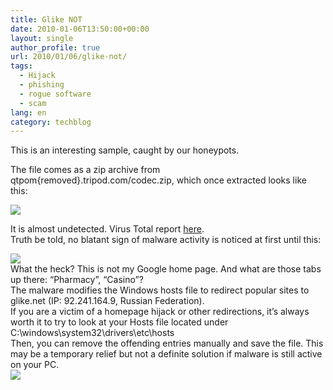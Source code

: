 ```yaml
---
title: Glike NOT
date: 2010-01-06T13:50:00+00:00
layout: single
author_profile: true
url: 2010/01/06/glike-not/
tags:
  - Hijack
  - phishing
  - rogue software
  - scam
lang: en
category: techblog
---
```

This is an interesting sample, caught by our honeypots.

The file comes as a zip archive from qtpom{removed}.tripod.com/codec.zip, which once extracted looks like this:

<div>
  <a href="http://1.bp.blogspot.com/_vaUVXcmC3OI/S0SNHUjJUVI/AAAAAAAAAjg/zWivhd3HDNc/s1600-h/codex.png" imageanchor="1"><img border="0" src="http://1.bp.blogspot.com/_vaUVXcmC3OI/S0SNHUjJUVI/AAAAAAAAAjg/zWivhd3HDNc/s640/codex.png" /></a>
</div>

It is almost undetected. Virus Total report [here](http://www.virustotal.com/analisis/bb6dbf7d160117c8811bc736838fc97936b3e8d4a32fe5136fafdb6f25eafe22-1262302661).  
Truth be told, no blatant sign of malware activity is noticed at first until this:

<a name="more"></a>

<div>
  <a href="http://4.bp.blogspot.com/_vaUVXcmC3OI/S0SNIKdlXvI/AAAAAAAAAjo/Uk72n7SjqHc/s1600-h/g5.png" imageanchor="1"><img border="0" src="http://4.bp.blogspot.com/_vaUVXcmC3OI/S0SNIKdlXvI/AAAAAAAAAjo/Uk72n7SjqHc/s640/g5.png" /></a>
</div>

<div>
</div>

<div>
  <div>
    What the heck? This is not my Google home page. And what are those tabs up there: “Pharmacy”, “Casino”?
  </div>
  
  <div>
  </div>
  
  <div>
    The malware modifies the Windows hosts file to redirect popular sites to glike.net (IP: 92.241.164.9, Russian Federation).
  </div>
  
  <div>
  </div>
  
  <div>
    If you are a victim of a homepage hijack or other redirections, it’s always worth it to try to look at your Hosts file located under C:\windows\system32\drivers\etc\hosts
  </div>
  
  <div>
  </div>
  
  <div>
    Then, you can remove the offending entries manually and save the file. This may be a temporary relief but not a definite solution if malware is still active on your PC.
  </div>
  
  <div>
    <a href="http://4.bp.blogspot.com/_vaUVXcmC3OI/S0SNIzO-tzI/AAAAAAAAAjw/kec6R9_WdMU/s1600-h/ips.png" imageanchor="1"><img border="0" src="http://4.bp.blogspot.com/_vaUVXcmC3OI/S0SNIzO-tzI/AAAAAAAAAjw/kec6R9_WdMU/s640/ips.png" /></a>
  </div>
  
  <div>
  </div>
  
  <div>
  </div>
</div>